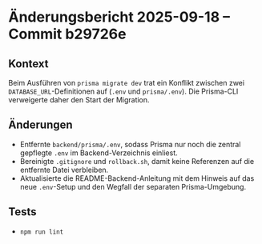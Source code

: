 # Änderungsbericht 2025-09-18 – Commit b29726e

## Kontext
Beim Ausführen von `prisma migrate dev` trat ein Konflikt zwischen zwei `DATABASE_URL`-Definitionen auf (`.env` und `prisma/.env`). Die Prisma-CLI verweigerte daher den Start der Migration.

## Änderungen
- Entfernte `backend/prisma/.env`, sodass Prisma nur noch die zentral gepflegte `.env` im Backend-Verzeichnis einliest.
- Bereinigte `.gitignore` und `rollback.sh`, damit keine Referenzen auf die entfernte Datei verbleiben.
- Aktualisierte die README-Backend-Anleitung mit dem Hinweis auf das neue `.env`-Setup und den Wegfall der separaten Prisma-Umgebung.

## Tests
- `npm run lint`
